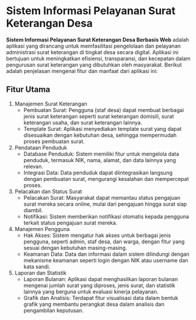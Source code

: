 # Sistem Informasi Pelayanan Surat Keterangan Desa

<b>Sistem Informasi Pelayanan Surat Keterangan Desa Berbasis Web</b> adalah aplikasi yang dirancang untuk memfasilitasi pengelolaan dan pelayanan administrasi surat keterangan di tingkat desa secara digital. Aplikasi ini bertujuan untuk meningkatkan efisiensi, transparansi, dan kecepatan dalam pengurusan surat keterangan yang dibutuhkan oleh masyarakat. Berikut adalah penjelasan mengenai fitur dan manfaat dari aplikasi ini:

## Fitur Utama
1. Manajemen Surat Keterangan
   - Pembuatan Surat: Pengguna (staf desa) dapat membuat berbagai jenis surat keterangan seperti surat keterangan domisili, surat keterangan usaha, dan surat keterangan lainnya.
   - Template Surat: Aplikasi menyediakan template surat yang dapat disesuaikan dengan kebutuhan desa, sehingga mempermudah proses pembuatan surat.
2. Pendataan Penduduk
   - Database Penduduk: Sistem memiliki fitur untuk mengelola data penduduk, termasuk NIK, nama, alamat, dan data lainnya yang relevan.
   - Integrasi Data: Data penduduk dapat diintegrasikan langsung dengan pembuatan surat, mengurangi kesalahan dan mempercepat proses.
3. Pelacakan dan Status Surat
   - Pelacakan Surat: Masyarakat dapat memantau status pengajuan surat mereka secara online, mulai dari pengajuan hingga surat siap diambil.
   - Notifikasi: Sistem memberikan notifikasi otomatis kepada pengguna terkait status pengajuan surat mereka.
4. Manajemen Pengguna
   - Hak Akses: Sistem mengatur hak akses untuk berbagai jenis pengguna, seperti admin, staf desa, dan warga, dengan fitur yang sesuai dengan kebutuhan masing-masing.
   - Keamanan Data: Data dan informasi dalam sistem dilindungi dengan mekanisme keamanan seperti login dengan NIK atau username dan kata sandi.
6. Laporan dan Statistik
   - Laporan Bulanan: Aplikasi dapat menghasilkan laporan bulanan mengenai jumlah surat yang diproses, jenis surat, dan statistik lainnya yang berguna untuk evaluasi kinerja pelayanan.
   - Grafik dan Analisis: Terdapat fitur visualisasi data dalam bentuk grafik yang membantu perangkat desa dalam analisis dan pengambilan keputusan.



